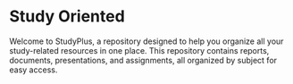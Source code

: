 # Study Oriented

Welcome to StudyPlus, a repository designed to help you organize all your study-related resources in one place.
This repository contains reports, documents, presentations, and assignments, all organized by subject for easy access.
